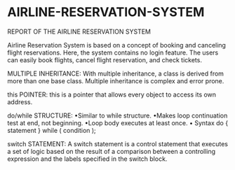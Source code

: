 # AIRLINE-RESERVATION-SYSTEM
REPORT OF THE AIRLINE RESERVATION SYSTEM

Airline Reservation System is based on a concept of booking and canceling flight reservations. Here, the system contains no login feature. The users can easily book flights, cancel flight reservation, and check tickets. 

MULTIPLE INHERITANCE:
With multiple inheritance, a class is derived from more than one base class. Multiple inheritance is complex and error prone.

this POINTER:
this is a pointer that allows every object to access its own address.

do/while STRUCTURE:
•Similar to while structure.
•Makes loop continuation test at end, not beginning.
•Loop body executes at least once.
•	Syntax
                         do {
                           statement
                             } while ( condition );

switch STATEMENT:
A switch statement is a control statement that executes a set of logic based on the result of a comparison between a controlling expression and the labels specified in the switch block.
